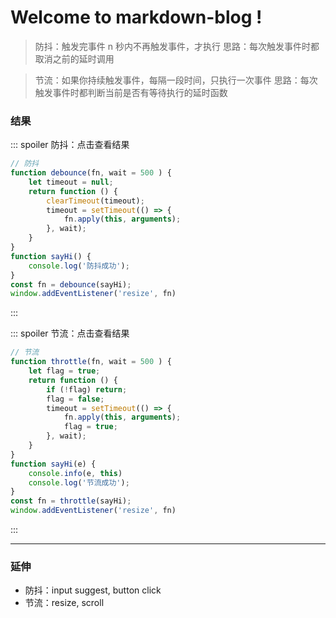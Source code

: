 # Welcome to markdown-blog !
> 防抖：触发完事件 n 秒内不再触发事件，才执行
> 思路：每次触发事件时都取消之前的延时调用

> 节流：如果你持续触发事件，每隔一段时间，只执行一次事件
> 思路：每次触发事件时都判断当前是否有等待执行的延时函数

### 结果
::: spoiler 防抖：点击查看结果
```javascript
// 防抖
function debounce(fn, wait = 500 ) {
    let timeout = null;
    return function () {
        clearTimeout(timeout);
        timeout = setTimeout(() => {
            fn.apply(this, arguments);
        }, wait);
    }
}
function sayHi() {
    console.log('防抖成功');
}
const fn = debounce(sayHi);
window.addEventListener('resize', fn)
```
:::

::: spoiler 节流：点击查看结果
```javascript
// 节流
function throttle(fn, wait = 500 ) {
    let flag = true;
    return function () {
        if (!flag) return;
        flag = false;
        timeout = setTimeout(() => {
            fn.apply(this, arguments);
            flag = true;
        }, wait);
    }
}
function sayHi(e) {
    console.info(e, this)
    console.log('节流成功');
}
const fn = throttle(sayHi);
window.addEventListener('resize', fn)
```
:::
***
### 延伸
* 防抖：input suggest, button click
* 节流：resize, scroll